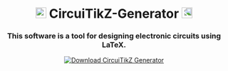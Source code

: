 
<h1 align="center"><img width="24" src="new_icon.ico" alt="CircuiTikZ-Generator Icon"> CircuiTikZ-Generator <img width="24" style="transform: scaleX(-1);" src="new_icon.ico" alt="CircuiTikZ-Generator Icon"></h1>
<h3 align="center"> This software is a tool for designing electronic circuits using LaTeX. </h3>
<div style="text-align:center;">
    <a href="https://sourceforge.net/projects/circuitikz-generator/files/latest/download"><img alt="Download CircuiTikZ Generator" src="https://img.shields.io/sourceforge/dt/circuitikz-generator.svg" ></a>
</div>
